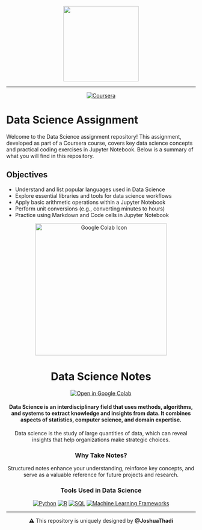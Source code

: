 <p align="center">
  <img src="https://github.com/JoshuaThadi/IBM-Data-Science/blob/main/coursera.png" width="200">
</p>

---

<p align="center">
  <a href="https://www.coursera.org/professional-certificates/ibm-data-science">
    <img src="https://img.shields.io/badge/Coursera-Join%20Coursera%20Course-blue?style=for-the-badge&logo=coursera&logoColor=white" alt="Coursera">
  </a>
</p>

# Data Science Assignment

Welcome to the Data Science assignment repository! This assignment, developed as part of a Coursera course, covers key data science concepts and practical coding exercises in Jupyter Notebook. Below is a summary of what you will find in this repository.

## Objectives

- Understand and list popular languages used in Data Science
- Explore essential libraries and tools for data science workflows
- Apply basic arithmetic operations within a Jupyter Notebook
- Perform unit conversions (e.g., converting minutes to hours)
- Practice using Markdown and Code cells in Jupyter Notebook


<div align="center">
  <div class="header">
    <img src="https://upload.wikimedia.org/wikipedia/commons/d/d0/Google_Colaboratory_SVG_Logo.svg" alt="Google Colab Icon" width=350>
    <h1>Data Science Notes</h1>
  </div>
<div class="badge">
    <a align="center" href="https://colab.research.google.com/" target="_blank">
  <img src="https://img.shields.io/badge/Google%20Colab-Open-orange?style=for-the-badge&logo=googlecolab" alt="Open in Google Colab">
</a>

  </div>
  <h4><p>Data Science is an interdisciplinary field that uses methods, algorithms, and systems to extract knowledge and insights from data. 
    It combines aspects of <strong>statistics</strong>, <strong>computer science</strong>, and <strong>domain expertise</strong>.</p></h4>
    <p>Data science is the study of large quantities of data, which can reveal insights that help organizations make strategic choices.</p>

  <h3>Why Take Notes?</h3>
 <p>Structured notes enhance your understanding, reinforce key concepts, and serve as a valuable reference for future projects and research.</p>


  <h3> Tools Used in Data Science</h3>
  <a href="https://www.python.org/" target="_blank">
    <img src="https://img.shields.io/badge/Python-3776AB?style=for-the-badge&logo=python&logoColor=white" alt="Python"></a>

<a href="https://www.r-project.org/" target="_blank">
    <img src="https://img.shields.io/badge/R-276DC3?style=for-the-badge&logo=r&logoColor=white" alt="R"></a>

<a href="https://www.postgresql.org/" target="_blank">
    <img src="https://img.shields.io/badge/SQL-4479A1?style=for-the-badge&logo=postgresql&logoColor=white" alt="SQL"></a>

<a href="https://scikit-learn.org/" target="_blank">
    <img src="https://img.shields.io/badge/ML_Frameworks-FF6F00?style=for-the-badge&logo=tensorflow&logoColor=white" alt="Machine Learning Frameworks"></a>


---

⚠️ This repository is uniquely designed by <strong>@JoshuaThadi</strong>

</div>
